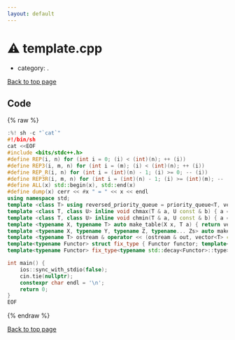 ```yaml
---
layout: default
---
```


<!-- mathjax config similar to math.stackexchange -->
<script type="text/javascript" async
  src="https://cdnjs.cloudflare.com/ajax/libs/mathjax/2.7.5/MathJax.js?config=TeX-MML-AM_CHTML">
</script>
<script type="text/x-mathjax-config">
  MathJax.Hub.Config({
    TeX: { equationNumbers: { autoNumber: "AMS" }},
    tex2jax: {
      inlineMath: [ ['$','$'] ],
      processEscapes: true
    },
    "HTML-CSS": { matchFontHeight: false },
    displayAlign: "left",
    displayIndent: "2em"
  });
</script>

<script type="text/javascript" src="https://cdnjs.cloudflare.com/ajax/libs/jquery/3.4.1/jquery.min.js"></script>
<script src="https://cdn.jsdelivr.net/npm/jquery-balloon-js@1.1.2/jquery.balloon.min.js" integrity="sha256-ZEYs9VrgAeNuPvs15E39OsyOJaIkXEEt10fzxJ20+2I=" crossorigin="anonymous"></script>
<script type="text/javascript" src="../assets/js/copy-button.js"></script>
<link rel="stylesheet" href="../assets/css/copy-button.css" />


# :warning: template.cpp
* category: .


[Back to top page](../index.html)



## Code
{% raw %}
```cpp
:%! sh -c "`cat`"
#!/bin/sh
cat <<EOF
#include <bits/stdc++.h>
#define REP(i, n) for (int i = 0; (i) < (int)(n); ++ (i))
#define REP3(i, m, n) for (int i = (m); (i) < (int)(n); ++ (i))
#define REP_R(i, n) for (int i = (int)(n) - 1; (i) >= 0; -- (i))
#define REP3R(i, m, n) for (int i = (int)(n) - 1; (i) >= (int)(m); -- (i))
#define ALL(x) std::begin(x), std::end(x)
#define dump(x) cerr << #x " = " << x << endl
using namespace std;
template <class T> using reversed_priority_queue = priority_queue<T, vector<T>, greater<T> >;
template <class T, class U> inline void chmax(T & a, U const & b) { a = max<T>(a, b); }
template <class T, class U> inline void chmin(T & a, U const & b) { a = min<T>(a, b); }
template <typename X, typename T> auto make_table(X x, T a) { return vector<T>(x, a); }
template <typename X, typename Y, typename Z, typename... Zs> auto make_table(X x, Y y, Z z, Zs... zs) { auto cont = make_table(y, z, zs...); return vector<decltype(cont)>(x, cont); }
template <typename T> ostream & operator << (ostream & out, vector<T> const & xs) { REP (i, (int)xs.size() - 1) out << xs[i] << ' '; if (not xs.empty()) out << xs.back(); return out; }
template<typename Functor> struct fix_type { Functor functor; template<typename... Args> decltype(auto) operator() (Args && ... args) const & { return functor(functor, std::forward<Args>(args)...); } };
template<typename Functor> fix_type<typename std::decay<Functor>::type> fix(Functor && functor) { return { std::forward<Functor>(functor) }; }

int main() {
    ios::sync_with_stdio(false);
    cin.tie(nullptr);
    constexpr char endl = '\n';
    return 0;
}
EOF

```
{% endraw %}

[Back to top page](../index.html)

